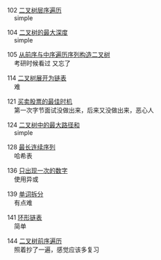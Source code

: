 102 [二叉树层序遍历](https://leetcode-cn.com/problems/binary-tree-level-order-traversal/)  
&nbsp;&nbsp;&nbsp;&nbsp;simple

104 [二叉树的最大深度](https://leetcode.cn/problems/maximum-depth-of-binary-tree/)  
&nbsp;&nbsp;&nbsp;&nbsp;simple

105 [从前序与中序遍历序列构造二叉树](https://leetcode.cn/problems/construct-binary-tree-from-preorder-and-inorder-traversal/)  
&nbsp;&nbsp;&nbsp;&nbsp;考研时候看过 又忘了

114 [二叉树展开为链表](https://leetcode.cn/problems/flatten-binary-tree-to-linked-list/)  
&nbsp;&nbsp;&nbsp;&nbsp;难

121 [买卖股票的最佳时机](https://leetcode.cn/problems/best-time-to-buy-and-sell-stock/)  
&nbsp;&nbsp;&nbsp;&nbsp;第一次字节面试没做出来，后来又没做出来，恶心人


124 [二叉树中的最大路径和](https://leetcode.cn/problems/binary-tree-maximum-path-sum/)  
&nbsp;&nbsp;&nbsp;&nbsp;simple

128 [最长连续序列](https://leetcode.cn/problems/longest-consecutive-sequence/)  
&nbsp;&nbsp;&nbsp;&nbsp;哈希表

136 [只出现一次的数字](https://leetcode.cn/problems/single-number/)  
&nbsp;&nbsp;&nbsp;&nbsp;使用异或

139 [单词拆分](https://leetcode.cn/problems/word-break/)  
&nbsp;&nbsp;&nbsp;&nbsp;有点难

141 [环形链表](https://leetcode.cn/problems/linked-list-cycle/)  
&nbsp;&nbsp;&nbsp;&nbsp;简单

144 [二叉树前序遍历](https://leetcode.cn/problems/binary-tree-preorder-traversal/)  
&nbsp;&nbsp;&nbsp;&nbsp;照着抄了一遍，感觉应该多复习
